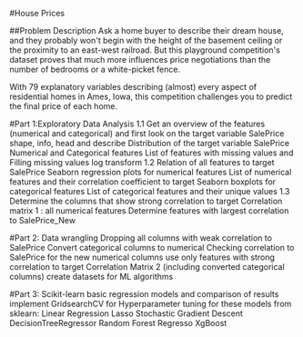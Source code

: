 #House Prices

##Problem Description
Ask a home buyer to describe their dream house, and they probably won't begin with the height of the basement ceiling or the proximity to an east-west railroad. But this playground competition's dataset proves that much more influences price negotiations than the number of bedrooms or a white-picket fence.

With 79 explanatory variables describing (almost) every aspect of residential homes in Ames, Iowa, this competition challenges you to predict the final price of each home.


#Part 1:Exploratory Data Analysis
1.1 Get an overview of the features (numerical and categorical) and first look on the target variable SalePrice
shape, info, head and describe
Distribution of the target variable SalePrice
Numerical and Categorical features
List of features with missing values and Filling missing values
log transform
1.2 Relation of all features to target SalePrice
Seaborn regression plots for numerical features
List of numerical features and their correlation coefficient to target
Seaborn boxplots for categorical features
List of categorical features and their unique values
1.3 Determine the columns that show strong correlation to target
Correlation matrix 1 : all numerical features
Determine features with largest correlation to SalePrice_New

#Part 2: Data wrangling
Dropping all columns with weak correlation to SalePrice
Convert categorical columns to numerical
Checking correlation to SalePrice for the new numerical columns
use only features with strong correlation to target
Correlation Matrix 2 (including converted categorical columns)
create datasets for ML algorithms

#Part 3: Scikit-learn basic regression models and comparison of results
implement GridsearchCV for Hyperparameter tuning
for these models from sklearn:
Linear Regression
Lasso
Stochastic Gradient Descent
DecisionTreeRegressor
Random Forest Regresso
XgBoost